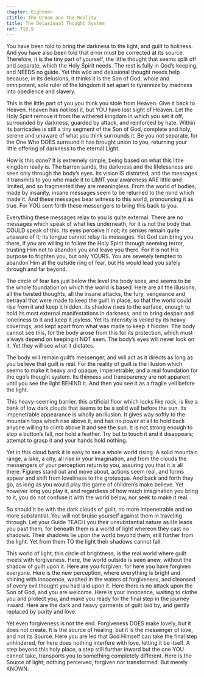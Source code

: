 ```yaml
---
chapter: Eighteen
ctitle: The Dream and the Reality
title: The Delusional Thought System
ref: T18.9
---
```


You have been told to bring the darkness to the light, and guilt to
holiness. And you have also been told that error must be corrected at
its source. Therefore, it is the tiny part of yourself, the little
thought that seems split off and separate, which the Holy Spirit needs.
The rest is fully in God’s keeping, and NEEDS no guide. Yet this wild and
delusional thought needs help because, in its delusions, it thinks it is
the Son of God, whole and omnipotent, sole ruler of the kingdom it set
apart to tyrannize by madness into obedience and slavery.

This is the little part of you you think you stole from Heaven. Give it
back to Heaven. Heaven has not lost it, but YOU have lost sight of
Heaven. Let the Holy Spirit remove it from the withered kingdom in which
you set it off, surrounded by darkness, guarded by attack, and
reinforced by hate. Within its barricades is still a tiny segment of the
Son of God, complete and holy, serene and unaware of what you think
surrounds it. Be you not separate, for the One Who DOES surround it has
brought union to you, returning your little offering of darkness to the
eternal Light.

How is this done? It is extremely simple, being based on what this
little kingdom really is. The barren sands, the darkness and the
lifelessness are seen only through the body’s eyes. Its vision IS
distorted, and the messages it transmits to you who made it to LIMIT
your awareness ARE little and limited, and so fragmented they are
meaningless. From the world of bodies, made by insanity, insane messages
seem to be returned to the mind which made it. And these
messages bear witness to this world, pronouncing it as true. For YOU
sent forth these messengers to bring this back to you.

Everything these messages relay to you is quite external. There are no
messages which speak of what lies underneath, for it is not the body
that COULD speak of this. Its eyes perceive it not; its senses remain
quite unaware of it; its tongue cannot relay its messages. Yet God can
bring you there, if you are willing to follow the Holy Spirit through
seeming terror, trusting Him not to abandon you and leave you there. For
it is not His purpose to frighten you, but only YOURS. You are severely
tempted to abandon Him at the outside ring of fear, but He would lead
you safely through and far beyond.

The circle of fear lies just below the level the body sees, and seems to
be the whole foundation on which the world is based. Here are all the
illusions, all the twisted thoughts, all the insane attacks, the fury,
vengeance and betrayal that were made to keep the guilt in place, so
that the world could rise from it and keep it hidden. Its shadow rises
to the surface, enough to hold its most external manifestations in
darkness, and to bring despair and loneliness to it and keep it joyless.
Yet its intensity is veiled by its heavy coverings, and kept apart from
what was made to keep it hidden. The body cannot see this, for the body
arose from this for its protection, which must always depend on keeping
it NOT seen. The body’s eyes will never look on it. Yet they will see
what it dictates.

The body will remain guilt’s messenger, and will act as it directs as
long as you believe that guilt is real. For the reality of guilt is the
illusion which seems to make it heavy and opaque, impenetrable, and a
real foundation for the ego’s thought system. Its thinness and
transparency are not apparent until you see the light BEHIND it. And
then you see it as a fragile veil before the light.

This heavy-seeming barrier, this artificial floor which looks like rock,
is like a bank of low dark clouds that seems to be a solid wall before
the sun. Its impenetrable appearance is wholly an illusion. It gives way
softly to the mountain tops which rise above it, and has no power at all
to hold back anyone willing to climb above it and see the sun. It is not
strong enough to stop a button’s fall, nor hold a feather. Try but to
touch it and it disappears; attempt to grasp it and your hands hold
nothing.

Yet in this cloud bank it is easy to see a whole world rising. A solid
mountain range, a lake, a city, all rise in your imagination, and from
the clouds the messengers of your perception return to you, assuring you
that it is all there. Figures stand out and move about, actions seem
real, and forms appear and shift from loveliness to the grotesque. And
back and forth they go, as long as you would play the game of children’s
make believe. Yet however long you play it, and regardless of how much
imagination you bring to it, you do not confuse it with the world below,
nor seek to make it real.

So should it be with the dark clouds of guilt, no more impenetrable and
no more substantial. You will not bruise yourself against them in
traveling through. Let your Guide TEACH you their unsubstantial nature
as He leads you past them, for beneath them is a world of light whereon
they cast no shadows. Their shadows lie upon the world beyond them, still
further from the light. Yet from them TO the light their shadows cannot
fall.

This world of light, this circle of brightness, is the real world where
guilt meets with forgiveness. Here, the world outside is seen anew,
without the shadow of guilt upon it. Here are you forgiven, for here you
have forgiven everyone. Here is the new perception, where everything is
bright and shining with innocence, washed in the waters of forgiveness,
and cleansed of every evil thought you had laid upon it. Here there is
no attack upon the Son of God, and you are welcome. Here is your
innocence, waiting to clothe you and protect you, and make you ready for
the final step in the journey inward. Here are the dark and heavy
garments of guilt laid by, and gently replaced by purity and love.

Yet even forgiveness is not the end. Forgiveness DOES make lovely, but
it does not create. It is the source of healing, but it is the messenger
of love, and not its Source. Here you are led that God Himself can take
the final step unhindered, for here does nothing interfere with love,
letting it be itself. A step beyond this holy place, a step still
further inward but the one YOU cannot take, transports you to something
completely different. Here is the Source of light; nothing perceived,
forgiven nor transformed. But merely KNOWN.

